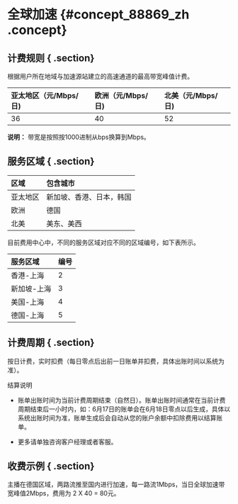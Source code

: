 # 全球加速 {#concept_88869_zh .concept}

## 计费规则 { .section}

根据用户所在地域与加速源站建立的高速通道的最高带宽峰值计费。

|亚太地区（元/Mbps/日\)|欧洲（元/Mbps/日\)|北美（元/Mbps/日\)|
|:--------------|:------------|:------------|
|36|40|52|

**说明：** 带宽是按照按1000进制从bps换算到Mbps。

## 服务区域 { .section}

|区域|包含城市|
|:-|:---|
|亚太地区|新加坡、香港、日本，韩国|
|欧洲|德国|
|北美|美东、美西|

目前费用中心中，不同的服务区域对应不同的区域编号，如下表所示。

|服务区域|编号|
|:---|:-|
|香港-上海|2|
|新加坡-上海|3|
|美国-上海|4|
|德国-上海|5|

## 计费周期 { .section}

按日计费，实时扣费（每日零点后出前一日账单并扣费，具体出账时间以系统为准）。

结算说明

-   账单出账时间为当前计费周期结束（自然日）。账单出账时间通常在当前计费周期结束后一小时内，如：6月17日的账单会在6月18日零点以后生成，具体以系统出账时间为准，账单生成后会自动从您的账户余额中扣除费用以结算账单。

-   更多请单独咨询客户经理或者客服。


## 收费示例 { .section}

主播在德国区域，两路流推至国内进行加速，每一路流1Mbps，当日全球加速带宽峰值2Mbps，费用为 2 X 40 = 80元。

